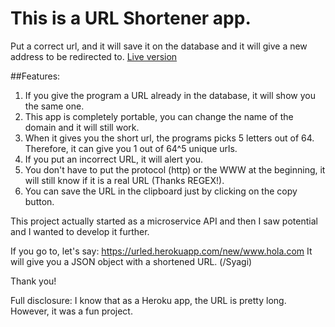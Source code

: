 # This is a URL Shortener app.

Put a correct url, and it will save it on the database and it will give a new address to be redirected to.
[Live version](https://urled.herokuapp.com)

##Features:
1. If you give the program a URL already in the database, it will show you the same one.
2. This app is completely portable, you can change the name of the domain and it will still work.
2. When it gives you the short url, the programs picks 5 letters out of 64. Therefore, it can give you 1 out of 64^5 unique urls.
3. If you put an incorrect URL, it will alert you.
4. You don't have to put the protocol (http) or the WWW at the beginning, it will still know if it is a real URL (Thanks REGEX!).
5. You can save the URL in the clipboard just by clicking on the copy button.


This project actually started as a microservice API and then I saw potential and I wanted to develop it further.

If you go to, let's say: https://urled.herokuapp.com/new/www.hola.com
It will give you a JSON object with a shortened URL. (/Syagi)

Thank you!

Full disclosure: I know that as a Heroku app, the URL is pretty long. However, it was a fun project.

